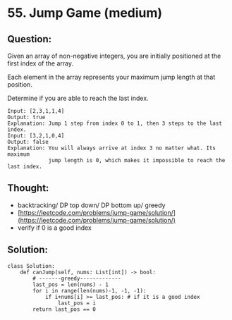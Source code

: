 # 55. Jump Game \(medium\)

## Question:

Given an array of non-negative integers, you are initially positioned at the first index of the array.

Each element in the array represents your maximum jump length at that position.

Determine if you are able to reach the last index.

```text
Input: [2,3,1,1,4]
Output: true
Explanation: Jump 1 step from index 0 to 1, then 3 steps to the last index.
Input: [3,2,1,0,4]
Output: false
Explanation: You will always arrive at index 3 no matter what. Its maximum
             jump length is 0, which makes it impossible to reach the last index.
```

## Thought:

* backtracking/ DP top down/ DP bottom up/ greedy
* [https://leetcode.com/problems/jump-game/solution/](https://leetcode.com/problems/jump-game/solution/)
* verify if 0 is a good index

## Solution:

```text
class Solution:
    def canJump(self, nums: List[int]) -> bool:
        # -------greedy-------------
        last_pos = len(nums) - 1
        for i in range(len(nums)-1, -1, -1):
            if i+nums[i] >= last_pos: # if it is a good index
                last_pos = i
        return last_pos == 0
```

